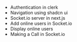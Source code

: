 - Authentication in clerk
- Navigation using shadcn ui
- Socket.io server in next.js
- Add online users in Socket.io
- Display online users
- Making a Call in Socket.io
